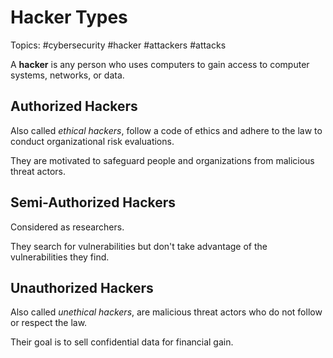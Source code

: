 # Hacker Types

Topics: #cybersecurity #hacker #attackers #attacks 

A **hacker** is any person who uses computers to gain access to computer systems, networks, or data.

## Authorized Hackers

Also called *ethical hackers*, follow a code of ethics and adhere to the law to conduct organizational risk evaluations.

They are motivated to safeguard people and organizations from malicious threat actors.

## Semi-Authorized Hackers

Considered as researchers.

They search for vulnerabilities but don't take advantage of the vulnerabilities they find.

## Unauthorized Hackers

Also called *unethical hackers*, are malicious threat actors who do not follow or respect the law.

Their goal is to sell confidential data for financial gain.

